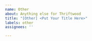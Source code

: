 ```yaml
---
name: Other
about: Anything else for Thriftwood
title: "[Other] <Put Your Title Here>"
labels: other
assignees: ''

---
```

